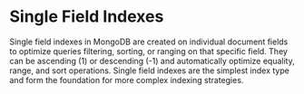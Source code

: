# Single Field Indexes

Single field indexes in MongoDB are created on individual document fields to optimize queries filtering, sorting, or ranging on that specific field. They can be ascending (1) or descending (-1) and automatically optimize equality, range, and sort operations. Single field indexes are the simplest index type and form the foundation for more complex indexing strategies.